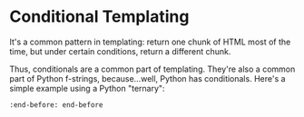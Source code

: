 # Conditional Templating

It's a common pattern in templating: return one chunk of HTML most of the time, but under certain conditions, return a different chunk.

Thus, conditionals are a common part of templating.
They're also a common part of Python f-strings, because...well, Python has conditionals.
Here's a simple example using a Python "ternary":

```{literalinclude} ../../examples/usage/conditional.py
:end-before: end-before
```
